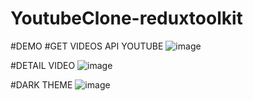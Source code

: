 # YoutubeClone-reduxtoolkit
#DEMO
#GET VIDEOS API YOUTUBE
![image](https://github.com/urtaav/YoutubeClone-reduxtoolkit/assets/30246385/11a78df9-e905-414b-9257-b78018983004)

#DETAIL VIDEO
![image](https://github.com/urtaav/YoutubeClone-reduxtoolkit/assets/30246385/10b4d046-9dcc-406d-8bb3-e963ded87a39)

#DARK THEME
![image](https://github.com/urtaav/YoutubeClone-reduxtoolkit/assets/30246385/88adb516-73b3-44e4-9d83-868db1f0c6e8)
